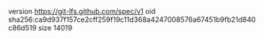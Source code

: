 version https://git-lfs.github.com/spec/v1
oid sha256:ca9d937f157ce2cff259f19c11d368a4247008576a67451b9fb21d840c86d519
size 14019
